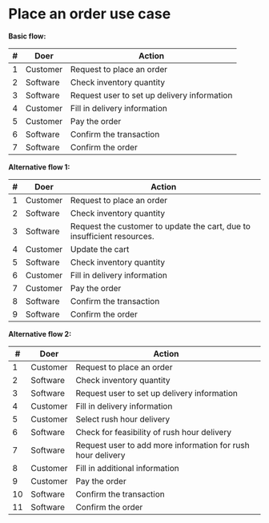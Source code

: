 # Place an order use case

**Basic flow:**

| #   | Doer | Action |
| --- | --- | --- |
| 1   | Customer | Request to place an order |
| 2   | Software | Check inventory quantity |
| 3   | Software | Request user to set up delivery information |
| 4   | Customer | Fill in delivery information |
| 5   | Customer | Pay the order |
| 6   | Software | Confirm the transaction |
| 7   | Software | Confirm the order |

**Alternative flow 1:**

| #   | Doer | Action |
| --- | --- | --- |
| 1   | Customer | Request to place an order |
| 2   | Software | Check inventory quantity |
| 3   | Software | Request the customer to update the cart, due to insufficient resources. |
| 4   | Customer | Update the cart |
| 5   | Software | Check inventory quantity |
| 6   | Customer | Fill in delivery information |
| 7   | Customer | Pay the order |
| 8   | Software | Confirm the transaction |
| 9   | Software | Confirm the order |

**Alternative flow 2:**

| #   | Doer | Action |
| --- | --- | --- |
| 1   | Customer | Request to place an order |
| 2   | Software | Check inventory quantity |
| 3   | Software | Request user to set up delivery information |
| 4   | Customer | Fill in delivery information |
| 5   | Customer | Select rush hour delivery |
| 6   | Software | Check for feasibility of rush hour delivery |
| 7   | Software | Request user to add more information for rush hour delivery |
| 8   | Customer | Fill in additional information |
| 9   | Customer | Pay the order |
| 10  | Software | Confirm the transaction |
| 11  | Software | Confirm the order |
